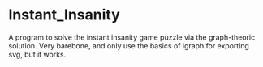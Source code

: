 # Instant_Insanity

A program to solve the instant insanity game puzzle via the graph-theoric solution. Very barebone, and only use the basics of igraph for exporting svg, but it works.
